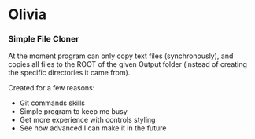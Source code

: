 # Olivia
### Simple File Cloner
  
  At the moment program can only copy text files (synchronously), and copies all files to the ROOT of the given Output folder (instead of creating the specific directories it came from).

  Created for a few reasons: 
  
  - Git commands skills
  - Simple program to keep me busy
  - Get more experience with controls styling
  - See how advanced I can make it in the future

